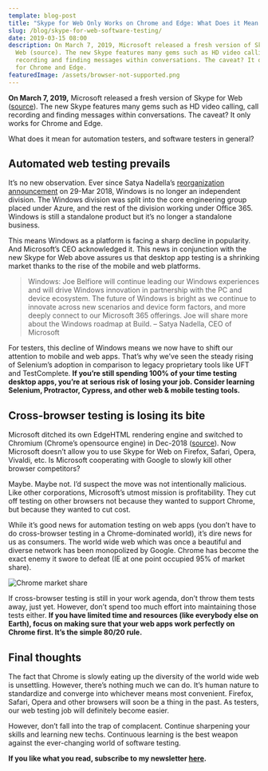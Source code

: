 ```yaml
---
template: blog-post
title: "Skype for Web Only Works on Chrome and Edge: What Does it Mean for Testers?"
slug: /blog/skype-for-web-software-testing/
date: 2019-03-15 08:00
description: On March 7, 2019, Microsoft released a fresh version of Skype for
  Web (source). The new Skype features many gems such as HD video calling, call
  recording and finding messages within conversations. The caveat? It only works
  for Chrome and Edge.
featuredImage: /assets/browser-not-supported.png
---
```

**On March 7, 2019,** Microsoft released a fresh version of Skype for Web ([source](https://blogs.skype.com/news/2019/03/07/the-new-skype-for-web-is-here/)). The new Skype features many gems such as HD video calling, call recording and finding messages within conversations. The caveat? It only works for Chrome and Edge.

What does it mean for automation testers, and software testers in general?

## Automated web testing prevails

It’s no new observation. Ever since Satya Nadella’s [reorganization announcement](https://news.microsoft.com/2018/03/29/satya-nadella-email-to-employees-embracing-our-future-intelligent-cloud-and-intelligent-edge/) on 29-Mar 2018, Windows is no longer an independent division. The Windows division was split into the core engineering group placed under Azure, and the rest of the division working under Office 365. Windows is still a standalone product but it’s no longer a standalone business.

This means Windows as a platform is facing a sharp decline in popularity. And Microsoft’s CEO acknowledged it. This news in conjunction with the new Skype for Web above assures us that desktop app testing is a shrinking market thanks to the rise of the mobile and web platforms.

> Windows: Joe Belfiore will continue leading our Windows experiences and will drive Windows innovation in partnership with the PC and device ecosystem. The future of Windows is bright as we continue to innovate across new scenarios and device form factors, and more deeply connect to our Microsoft 365 offerings. Joe will share more about the Windows roadmap at Build. – Satya Nadella, CEO of Microsoft

For testers, this decline of Windows means we now have to shift our attention to mobile and web apps. That’s why we’ve seen the steady rising of Selenium’s adoption in comparison to legacy proprietary tools like UFT and TestComplete. **If you’re still spending 100% of your time testing desktop apps, you’re at serious risk of losing your job. Consider learning Selenium, Protractor, Cypress, and other web & mobile testing tools.**

## Cross-browser testing is losing its bite

Microsoft ditched its own EdgeHTML rendering engine and switched to Chromium (Chrome’s opensource engine) in Dec-2018 ([source](https://www.windowscentral.com/microsoft-building-chromium-powered-web-browser-windows-10)). Now Microsoft doesn’t allow you to use Skype for Web on Firefox, Safari, Opera, Vivaldi, etc. Is Microsoft cooperating with Google to slowly kill other browser competitors?

Maybe. Maybe not. I’d suspect the move was not intentionally malicious. Like other corporations, Microsoft’s utmost mission is profitability. They cut off testing on other browsers not because they wanted to support Chrome, but because they wanted to cut cost.

While it’s good news for automation testing on web apps (you don’t have to do cross-browser testing in a Chrome-dominated world), it’s dire news for us as consumers. The world wide web which was once a beautiful and diverse network has been monopolized by Google. Chrome has become the exact enemy it swore to defeat (IE at one point occupied 95% of market share).

![Chrome market share](/assets/chrome-market-share.png "Chrome market share")

If cross-browser testing is still in your work agenda, don’t throw them tests away, just yet. However, don’t spend too much effort into maintaining those tests either. **If you have limited time and resources (like everybody else on Earth), focus on making sure that your web apps work perfectly on Chrome first. It’s the simple 80/20 rule.**

## Final thoughts

The fact that Chrome is slowly eating up the diversity of the world wide web is unsettling. However, there’s nothing much we can do. It’s human nature to standardize and converge into whichever means most convenient. Firefox, Safari, Opera and other browsers will soon be a thing in the past. As testers, our web testing job will definitely become easier.

However, don’t fall into the trap of complacent. Continue sharpening your skills and learning new techs. Continuous learning is the best weapon against the ever-changing world of software testing.

**If you like what you read, subscribe to my newsletter [here](https://thucldnguyen.com/newsletter-subscription/).**